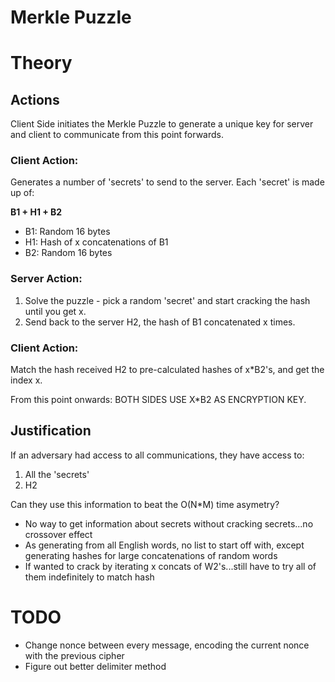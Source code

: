 # Merkle Puzzle

# Theory
## Actions
Client Side initiates the Merkle Puzzle to generate a unique key for server
and client to communicate from this point forwards.

### Client Action:
Generates a number of 'secrets' to send to the server. Each 'secret' is made
up of:

__B1 + H1 + B2__

-  B1: Random 16 bytes
-  H1: Hash of x concatenations of B1
-  B2: Random 16 bytes 

### Server Action:
1. Solve the puzzle - pick a random 'secret' and start cracking the hash until
you get x.
2. Send back to the server H2, the hash of B1 concatenated x times.

### Client Action:
Match the hash received H2 to pre-calculated hashes of x*B2's, and get the index x.

From this point onwards: BOTH SIDES USE X*B2 AS ENCRYPTION KEY.


## Justification
If an adversary had access to all communications, they have access to:
1. All the 'secrets'
2. H2

Can they use this information to beat the O(N*M) time asymetry? 
- No way to get information about secrets without cracking secrets...no crossover effect
- As generating from all English words, no list to start off with, except generating
  hashes for large concatenations of random words
- If wanted to crack by iterating x concats of W2's...still have to try all of them indefinitely to match hash

# TODO
-  Change nonce between every message, encoding the current nonce with the previous cipher
-  Figure out better delimiter method